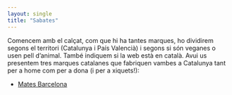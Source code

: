 ```yaml
---
layout: single
title: "Sabates"
---
```


Comencem amb el calçat, com que hi ha tantes marques, ho dividirem segons el territori (Catalunya i País Valencià) i segons si són veganes o usen pell d’animal. També indiquem si la web està en català. Avui us presentem tres marques catalanes que fabriquen vambes a Catalunya tant per a home com per a dona (i per a xiquets!): 

- [Mates Barcelona](https://www.mates.cat)